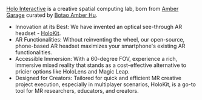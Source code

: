  [Holo Interactive](https://holoi.com) is a creative spatial computing lab, born from [Amber Garage](https://ambergarage.com) curated by [Botao Amber Hu](https://botao.hu).

* Innovation at its Best: We have invented an optical see-through AR headset - [HoloKit](https://holokit.io).
* AR Functionalities: Without reinventing the wheel, our open-source, phone-based AR headset maximizes your smartphone's existing AR functionalities.
* Accessible Immersion: With a 60-degree FOV, experience a rich, immersive mixed reality that stands as a cost-effective alternative to pricier options like HoloLens and Magic Leap.
* Designed for Creators: Tailored for quick and efficient MR creative project execution, especially in multiplayer scenarios, HoloKit, is a go-to tool for MR researchers, educators, and creators.
